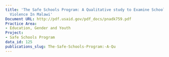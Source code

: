 ```yaml
---
title: 'The Safe Schools Program: A Qualitative study to Examine School-Related Gender-Based
  Violence In Malawi'
Document URL: http://pdf.usaid.gov/pdf_docs/pnadk759.pdf
Practice Area:
- Education, Gender and Youth
Project:
- Safe Schools Program
data_id: 125
publications_slug: The-Safe-Schools-Program:-A-Qu
---
```


